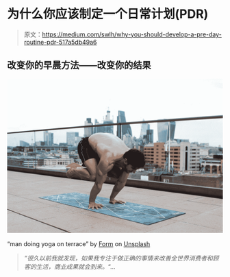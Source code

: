 # 为什么你应该制定一个日常计划(PDR)

> 原文：<https://medium.com/swlh/why-you-should-develop-a-pre-day-routine-pdr-517a5db49a6>

## 改变你的早晨方法——改变你的结果

![](img/fbf3a40e002bd8ad306c1abcb3a2d52b.png)

“man doing yoga on terrace” by [Form](https://unsplash.com/@theformfitness?utm_source=medium&utm_medium=referral) on [Unsplash](https://unsplash.com?utm_source=medium&utm_medium=referral)

> *“很久以前我就发现，如果我专注于做正确的事情来改善全世界消费者和顾客的生活，商业成果就会到来。*“…